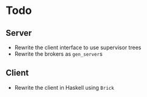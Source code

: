 # Todo

## Server
* Rewrite the client interface to use supervisor trees
* Rewrite the brokers as `gen_server`s

## Client
* Rewrite the client in Haskell using `Brick`
